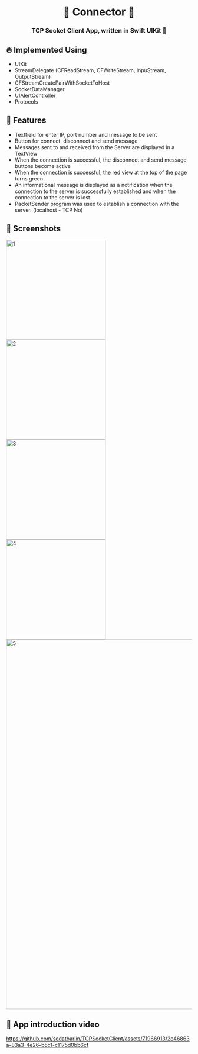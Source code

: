 <h1 align="center"> 🔑 Connector 🔑 </h1>
<h3 align="center"> TCP Socket Client App, written in Swift UIKit 🎈 <h3>

## :fire: Implemented Using
  
- UIKit
- StreamDelegate (CFReadStream, CFWriteStream, InpuStream, OutputStream)
- CFStreamCreatePairWithSocketToHost
- SocketDataManager
- UIAlertController
- Protocols
  
## :rocket: Features

- Textfield for enter IP, port number and message to be sent
- Button for connect, disconnect and send message
- Messages sent to and received from the Server are displayed in a TextView
- When the connection is successful, the disconnect and send message buttons become active
- When the connection is successful, the red view at the top of the page turns green
- An informational message is displayed as a notification when the connection to the server is successfully established and when the connection to the server is lost.
- PacketSender program was used to establish a connection with the server. (localhost - TCP No)
  
## 📸 Screenshots

<img width="270" alt="1" src="https://github.com/sedatbarlin/TCPSocketClient/assets/71966913/93ed7003-204d-4abf-9b65-811c8d6b39b9">
<img width="270" alt="2" src="https://github.com/sedatbarlin/TCPSocketClient/assets/71966913/aea54730-7de8-4b0b-8d1e-b879b9997453">
<img width="270" alt="3" src="https://github.com/sedatbarlin/TCPSocketClient/assets/71966913/abe0727e-cf99-4c71-afb7-7e5c634e0a98">
<img width="270" alt="4" src="https://github.com/sedatbarlin/TCPSocketClient/assets/71966913/4f3477f4-6e16-4220-a640-a72612ffdd65">
<img width="1000" alt="5" src="https://github.com/sedatbarlin/TCPSocketClient/assets/71966913/524ca670-bf08-4712-8736-f379071732f0">
  
## 🎥 App introduction video

https://github.com/sedatbarlin/TCPSocketClient/assets/71966913/2e46863a-83a3-4e26-b5c1-c1175d0bb6cf
